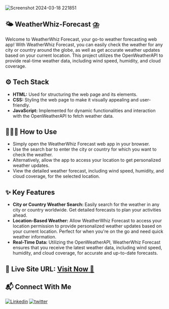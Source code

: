 ![Screenshot 2024-03-18 221851](https://github.com/mhdamaan79/WeatherWhiz-Forecast/assets/118375524/35fccfa7-2d6a-4443-b996-3c5061652b9a)

## 🌤️ WeatherWhiz-Forecast ⛈️


Welcome to WeatherWhiz Forecast, your go-to weather forecasting web app! With WeatherWhiz Forecast, you can easily check the weather for any city or country around the globe, as well as get accurate weather updates based on your current location. This project utilizes the OpenWeatherAPI to provide real-time weather data, including wind speed, humidity, and cloud coverage.

## ⚙️ Tech Stack

- **HTML:** Used for structuring the web page and its elements.
- **CSS:** Styling the web page to make it visually appealing and user-friendly.
- **JavaScript:** Implemented for dynamic functionalities and interaction with the OpenWeatherAPI to fetch weather data.

## 🧑🏻‍💻 How to Use

- Simply open the WeatherWhiz Forecast web app in your browser.
- Use the search bar to enter the city or country for which you want to check the weather.
- Alternatively, allow the app to access your location to get personalized weather updates.
- View the detailed weather forecast, including wind speed, humidity, and cloud coverage, for the selected location.

## ✨ Key Features

- **City or Country Weather Search:** Easily search for the weather in any city or country worldwide. Get detailed forecasts to plan your activities ahead.
- **Location-Based Weather:** Allow WeatherWhiz Forecast to access your location permission to provide personalized weather updates based on your current location. Perfect for when you're on the go and need quick weather information.
- **Real-Time Data:** Utilizing the OpenWeatherAPI, WeatherWhiz Forecast ensures that you receive the latest weather data, including wind speed, humidity, and cloud coverage, for accurate and up-to-date forecasts.

## 📌 Live Site URL: <a href="https://weatherwhiz-forecast-79.netlify.app/">**Visit Now** 🚀</a>

## 📬 Connect With Me

[![Linkedin](https://img.shields.io/badge/LinkedIn-1877F2?style=for-the-badge&logo=linkedin&logoColor=white)](https://www.linkedin.com/in/mhdamaan79/)
[![twitter](	https://img.shields.io/badge/Twitter-1DA1F2?style=for-the-badge&logo=twitter&logoColor=white)](https://twitter.com/mhdamaan79)
